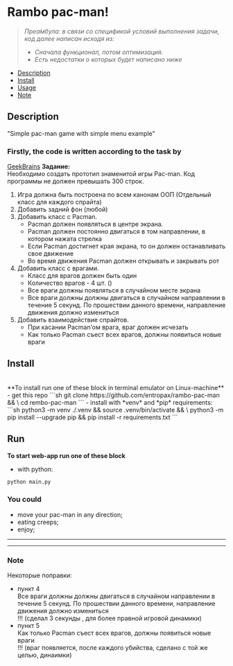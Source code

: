 <h1>Rambo pac-man!</h1>

> *Преа́мбула: в связи со спецификой условий выполнения задачи, код далее написан исходя из:*
>   - *Сначала функционал, потом оптимизация.*
>   - *Есть недостатки о которых будет написано ниже*
>

<!-- [_TOC_] -->
- [Description](#description)
- [Install](#install)
- [Usage](#usage)
- [Note](#note)

## Description ##
"Simple pac-man game with simple menu example"

### Firstly, the code is written according to the task by
[GeekBrains](https://gb.ru)
**Задание:** \
Необходимо создать прототип знаменитой игры Pac-man. Код программы не должен превышать 300 строк.
1. Игра должна быть построена по всем канонам ООП
(Отдельный класс для каждого спрайта)
2. Добавить задний фон (любой)
3. Добавить класс с Pacman.
    * Pacman должен появляться в центре экрана.
    * Pacman должен постоянно двигаться в том направлении, в котором нажата стрелка
    * Если Pacman достигнет края экрана, то он должен останавливать свое движение
    * Во время движения Pacman должен открывать и закрывать рот
4. Добавить класс с врагами.
    * Класс для врагов должен быть один
    * Количество врагов - 4 шт. ()
    * Все враги должны появляться в случайном месте экрана
    * Все враги должны должны двигаться в случайном направлении в течение 5 секунд. По прошествии данного времени, направление движения должно измениться
5. Добавить взаимодействие спрайтов.
    * При касании Pacman’ом врага, враг должен исчезать
    * Как только Pacman съест всех врагов, должны появиться новые враги

## Install ##
<br>
**To install run one of these block in terminal emulator on Linux-machine**
- get this repo
```sh
git clone https://github.com/entropax/rambo-pac-man && \
cd rembo-pac-man
```
- install with *venv* and *pip* requirements:
```sh
python3 -m venv ./.venv && source .venv/bin/activate && \
python3 -m pip install --upgrade pip && pip install -r requirements.txt
```

## Run ##
**To start web-app run one of these block**
- with python:
```sh
python main.py
```

### **You could**
- move your pac-man in any direction;
- eating creeps;
- enjoy;

----
----
### Note
Некоторые поправки:
* пункт 4 \
Все враги должны должны двигаться в случайном направлении в течение 5 секунд.
По прошествии данного времени, направление движения должно измениться \
!!! (сделал 3 секунды , для более правной игровой динамики)
* пункт 5 \
Как только Pacman съест всех врагов, должны появиться новые враги \
!!! (враг появляется, после каждого убийства, сделано с той же целью, динаимки)
